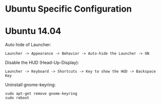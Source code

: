 Ubuntu Specific Configuration
=============================

Ubuntu 14.04
============
Auto hide of Launcher:

    Launcher -> Appearance -> Behavior -> Auto-hide the Launcher -> ON

Disable the HUD (Head-Up-Display):

    Launcher -> Keyboard -> Shortcuts -> Key to show the HUD -> Backspace Key

Uninstall gnome-keyring:

    sudo apt-get remove gnome-keyring
    sudo reboot 



